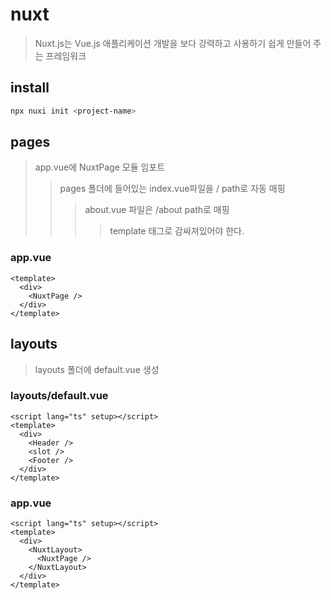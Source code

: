# nuxt

> Nuxt.js는 Vue.js 애플리케이션 개발을 보다 강력하고 사용하기 쉽게 만들어 주는 프레임워크

## install

```bash
npx nuxi init <project-name>
```

## pages

> app.vue에 NuxtPage 모듈 임포트
>
> > pages 폴더에 들어있는 index.vue파일을 / path로 자동 매핑
> >
> > > about.vue 파일은 /about path로 매핑
> > >
> > > > template 태그로 감싸져있어야 한다.

### app.vue

```vue
<template>
  <div>
    <NuxtPage />
  </div>
</template>
```

## layouts

> layouts 폴더에 default.vue 생성

### layouts/default.vue

```vue
<script lang="ts" setup></script>
<template>
  <div>
    <Header />
    <slot />
    <Footer />
  </div>
</template>
```

### app.vue

```vue
<script lang="ts" setup></script>
<template>
  <div>
    <NuxtLayout>
      <NuxtPage />
    </NuxtLayout>
  </div>
</template>
```
